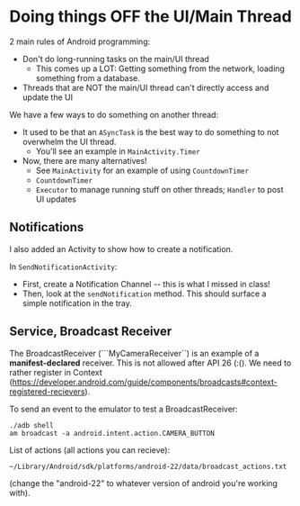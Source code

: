 # Doing things OFF the UI/Main Thread

2 main rules of Android programming: 

* Don't do long-running tasks on the main/UI thread
  * This comes up a LOT: Getting something from the network, loading something from a database. 
* Threads that are NOT the main/UI thread can't directly access and update the UI
  

We have a few ways to do something on another thread:
* It used to be that an ```ASyncTask``` is the best way to do something to not overwhelm the UI thread. 
  * You'll see an example in ```MainActivity.Timer```
* Now, there are many alternatives!
  * See ```MainActivity``` for an example of using ```CountdownTimer```
  * ```CountdownTimer``` 
  * ```Executor``` to manage running stuff on other threads; ```Handler``` to post UI updates
  
## Notifications

I also added an Activity to show how to create a notification. 

In ```SendNotificationActivity```: 

* First, create a Notification Channel -- this is what I missed in class! 
* Then, look at the ```sendNotification``` method. This should surface a simple notification in the tray. 

## 

## Service, Broadcast Receiver

The BroadcastReceiver (```MyCameraReceiver``) is an example of a **manifest-declared** receiver. This is 
not allowed after API 26 (:(). We need to rather register in Context (https://developer.android.com/guide/components/broadcasts#context-registered-recievers). 


To send an event to the emulator to test a BroadcastReceiver: 

```
./adb shell  
am broadcast -a android.intent.action.CAMERA_BUTTON
```

List of actions (all actions you can recieve): 

```
~/Library/Android/sdk/platforms/android-22/data/broadcast_actions.txt
```

(change the "android-22" to whatever version of android you're working with).
